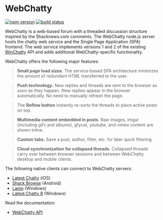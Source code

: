 # WebChatty
[![npm version](https://badge.fury.io/js/webchatty.svg)](http://badge.fury.io/js/webchatty)
[![build status](https://travis-ci.org/webchatty/webchatty.svg?branch=master)](https://travis-ci.org/webchatty/webchatty)

WebChatty is a web-based forum with a threaded discussion structure inspired by the Shacknews.com comments.  The WebChatty node.js server hosts the chatty web service and the Single Page Application (SPA) frontend.  The web service implements versions 1 and 2 of the existing [WinChatty](https://github.com/electroly/winchatty-server) API and adds additional WebChatty-specific functionality.

WebChatty offers the following major features:

> **Small page load sizes**. The service-based SPA architecture minimizes the amount of redundant HTML transferred to the user.

> **Push technology.** New replies and threads are sent to the browser as soon as they happen.  New replies appear in the browser automatically.  No need to manually refresh the page.

> The **Reflow button** instantly re-sorts the threads to place active posts on top.  

> **Multimedia content embedded in posts**. Raw images, imgur (including gifv and albums), gfycat, youtube, and vimeo content are shown inline.

> **Custom tabs.**  Save a post, author, filter, etc. for later quick filtering. 

> **Cloud synchronization for collapsed threads**. Collapsed threads carry over between browser sessions and between WebChatty desktop and mobile clients.

The following native clients can connect to WebChatty servers:
- [Latest Chatty](https://itunes.apple.com/us/app/latest-chatty/id287316743?mt=8) (iOS)
- [Shack Browse](https://play.google.com/store/apps/details?id=net.woggle.shackbrowse&hl=en) (Android)
- [Lamp](http://shackwiki.com/wiki/Lamp) (Windows)
- [Latest Chatty 8](https://www.microsoft.com/en-us/store/apps/latest-chatty-8/9wzdncrdklbd) (Windows)

Read the documentation:
- [WebChatty API](https://github.com/webchatty/webchatty/blob/master/doc/webchatty-api.md)
